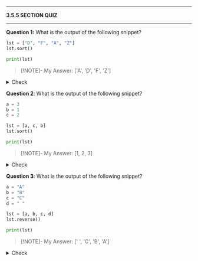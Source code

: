 
---

**3.5.5 SECTION QUIZ**

---

**Question 1:** What is the output of the following snippet?

```python
lst = ["D", "F", "A", "Z"]
lst.sort()

print(lst)

```

> [!NOTE]- My Answer:
> ['A', 'D', 'F', 'Z']

<details>
  <summary>Check</summary>

  ```Output
  ['A', 'D', 'F', 'Z']
  ```
</details>

**Question 2**: What is the output of the following snippet?

```python
a = 3
b = 1
c = 2

lst = [a, c, b]
lst.sort()

print(lst)

```

> [!NOTE]- My Answer:
> [1, 2, 3]

<details>
  <summary>Check</summary>

  ```Output
  [1, 2, 3]
  ```
</details>

**Question 3**: What is the output of the following snippet?

```python
a = "A"
b = "B"
c = "C"
d = " "

lst = [a, b, c, d]
lst.reverse()

print(lst)

```

> [!NOTE]- My Answer:
> [' ', 'C', 'B', 'A']

<details>
  <summary>Check</summary>

  ```Output
  [' ', 'C', 'B', 'A']
  ```
</details>
